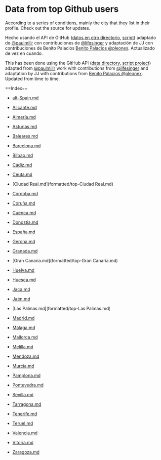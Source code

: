 Data from top Github users
=====================

According to a series of conditions, mainly the city that they list in their profile. Check out the source for updates.


Hecho usando el API de GitHub ([datos en otro directorio](https://github.com/JJ/top-github-users-data/tree/master/data), [script](https://github.com/JJ/top-github-users)) adaptado de [@paulmillr](http://twitter.com/paulmillr) con contribuciones de  [@lifesinger](http://twitter.com/) y adaptación de JJ con contribuciones de Benito Palacios [Benito Palacios @pleonex](http://twitter.com/pleonex). Actualizado de vez en cuando. 

This has been done using the GitHub API ([data directory](https://github.com/JJ/top-github-users-data/tree/master/data), [script project](https://github.com/JJ/top-github-users)) adapted from [@paulmillr](http://twitter.com/paulmillr) work with contributions from [@lifesinger](http://twitter.com/) and adaptation by JJ with contributions from [Benito Palacios @pleonex](http://twitter.com/pleonex). Updated from time to time.

==Index==

* [alt-Spain.md](formatted/top-alt-Spain.md)

* [Alicante.md](formatted/top-Alicante.md)
* [Almería.md](formatted/top-Almería.md)
* [Asturias.md](formatted/top-Asturias.md)
* [Baleares.md](formatted/top-Baleares.md)
* [Barcelona.md](formatted/top-Barcelona.md)
* [Bilbao.md](formatted/top-Bilbao.md)
* [Cádiz.md](formatted/top-Cádiz.md)
* [Ceuta.md](formatted/top-Ceuta.md)
* [Ciudad Real.md](formatted/top-Ciudad Real.md)
* [Córdoba.md](formatted/top-Córdoba.md)
* [Coruña.md](formatted/top-Coruña.md)
* [Cuenca.md](formatted/top-Cuenca.md)
* [Donostia.md](formatted/top-Donostia.md)
* [España.md](formatted/top-España.md)
* [Gerona.md](formatted/top-Gerona.md)
* [Granada.md](formatted/top-Granada.md)
* [Gran Canaria.md](formatted/top-Gran Canaria.md)
* [Huelva.md](formatted/top-Huelva.md)
* [Huesca.md](formatted/top-Huesca.md)
* [Jaca.md](formatted/top-Jaca.md)
* [Jaén.md](formatted/top-Jaén.md)
* [Las Palmas.md](formatted/top-Las Palmas.md)
* [Madrid.md](formatted/top-Madrid.md)
* [Málaga.md](formatted/top-Málaga.md)
* [Mallorca.md](formatted/top-Mallorca.md)
* [Melilla.md](formatted/top-Melilla.md)
* [Mendoza.md](formatted/top-Mendoza.md)
* [Murcia.md](formatted/top-Murcia.md)
* [Pamplona.md](formatted/top-Pamplona.md)
* [Pontevedra.md](formatted/top-Pontevedra.md)
* [Sevilla.md](formatted/top-Sevilla.md)
* [Tarragona.md](formatted/top-Tarragona.md)
* [Tenerife.md](formatted/top-Tenerife.md)
* [Teruel.md](formatted/top-Teruel.md)
* [Valencia.md](formatted/top-Valencia.md)
* [Vitoria.md](formatted/top-Vitoria.md)
* [Zaragoza.md](formatted/top-Zaragoza.md)
